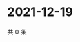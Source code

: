 # 2021-12-19

共 0 条

<!-- BEGIN WEIBO -->
<!-- 最后更新时间 Sun Dec 19 2021 10:01:22 GMT+0800 (China Standard Time) -->

<!-- END WEIBO -->
